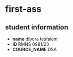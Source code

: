 # first-ass
   ## student information
   - **name** dibora tesfalem
   - **ID** RMNS 0981/23
   - **COURCE_NAME** DSA
   
